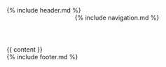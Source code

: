 <!DOCTYPE html>
<html>
    {% include header.md %}
    <body>
        <header>{% include navigation.md %}</header>
        <section>
            <div class="container">
                <div class="row">
                    <div class="span12">
                        {{ content }}
                    </div>
                </div>
            </div>
        </section>
        {% include footer.md %}
    </body>
</html>
